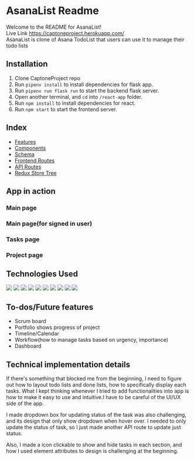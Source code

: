# AsanaList Readme

Welcome to the README for AsanaList! \
Live Link https://captoneproject.herokuapp.com/ \
AsanaList is clone of Asana TodoList that users can use it to manage their todo lists

## Installation

1. Clone CaptoneProject repo
2. Run ```pipenv install``` to install dependencies for flask app.
3. Run ```pipenv run flask run``` to start the backend flask server.
4. Open another terminal, and ```cd``` into ```/react-app``` folder.
5. Run ```npm install``` to install dependencies for react.
6. Run ```npm start``` to start the frontend server.

## Index
- [Features](https://github.com/jxyin0513/CapstoneProject/wiki/MVP-Feature-Lists)
- [Components](https://github.com/jxyin0513/CapstoneProject/wiki/Components-Lists)
- [Schema](https://github.com/jxyin0513/CapstoneProject/wiki/DataBase-Schema)
- [Frontend Routes](https://github.com/jxyin0513/CapstoneProject/wiki/Frontend-routes)
- [API Routes](https://github.com/jxyin0513/CapstoneProject/wiki/API-routes)
- [Redux Store Tree](https://github.com/jxyin0513/CapstoneProject/wiki/State-Shape)

## App in action

### Main page

### Main page(for signed in user)

### Tasks page

### Project page


## Technologies Used
![](https://img.shields.io/badge/-HTML-5555ff?style=flat-square&logo=html5&logoColor=FFFFFF) ![](https://img.shields.io/badge/-CSS-5555ff?style=flat-square&logo=css3&logoColor=FFFFFF) ![](https://img.shields.io/badge/-JS-5555ff?style=flat-square&logo=javascript&logoColor=FFFFFF)  ![](https://img.shields.io/badge/-Python-5555ff?style=flat-square&logo=python&logoColor=ffffff)  ![](https://img.shields.io/badge/-React-5555ff?style=flat-square&logo=react&logoColor=FFFFFF) ![](https://img.shields.io/badge/-VScode-5555ff?style=flat-square&logo=visual-studio-code&logoColor=FFFFFF)
![](https://img.shields.io/badge/-Flask-5555ff?style=flat-square&logo=flask&logoColor=ffffff)  ![](https://img.shields.io/badge/-Redux-5555ff?style=flat-square&logo=redux&logoColor=ffffff)  ![](https://img.shields.io/badge/-Postgres-5555ff?style=flat-square&logo=sequelize&logoColor=ffffff)  ![](https://img.shields.io/badge/-GitHub-5555ff?style=flat-square&logo=github&logoColor=ffffff)


## To-dos/Future features

 - Scrum board
 - Portfolio shows progress of project
 - Timeline/Calendar
 - Workflow(how to manage tasks based on urgency, importance)
 - Dashboard

## Technical implementation details
If there's something that blocked me from the beginning, I need to figure out how to layout todo lists and done lists, how to specifically display each tasks. What I kept thinking whenever I tried to add functionalities into app is how to make it easy to use and intuitive.I have to be careful of the UI/UX side of the app.

I made dropdown box for updating status of the task was also challenging, and its design that only show dropdown when hover over. I needed to only update the status of task, so I just made another API route to update just status.

Also, I made a icon clickable to show and hide tasks in each section, and how I used element attributes to design is challenging at the beginning.



